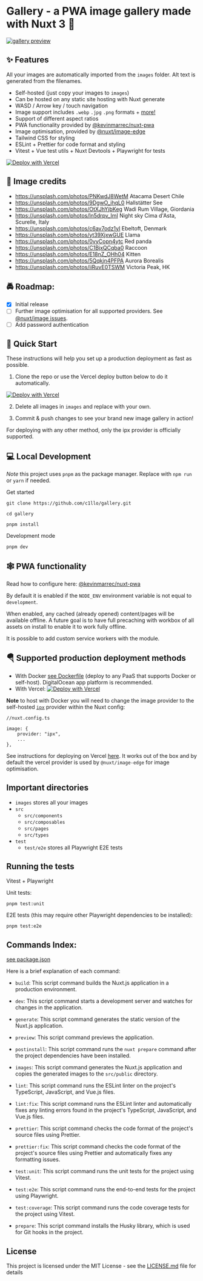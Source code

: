 # Gallery - a PWA image gallery made with Nuxt 3 :tada:

[![gallery preview](https://user-images.githubusercontent.com/47639656/234035274-bf4df3fa-da1c-4779-9531-988ad8237173.jpg)](https://gallery-nuxt.vercel.app/)

## :sparkles: Features

All your images are automatically imported from the `images` folder.
Alt text is generated from the filenames.

-   Self-hosted (just copy your images to `images`)
-   Can be hosted on any static site hosting with Nuxt generate
-   WASD / Arrow key / touch navigation
-   Image support includes `.webp` `.jpg` `.png` formats + [more!](https://v1.image.nuxtjs.org/components/nuxt-img#format)
-   Support of different aspect ratios
-   PWA functionality provided by [@kevinmarrec/nuxt-pwa](https://github.com/kevinmarrec/nuxt-pwa-module)
-   Image optimisation, provided by [@nuxt/image-edge](https://github.com/nuxt/image)
-   Tailwind CSS for styling
-   ESLint + Prettier for code format and styling
-   Vitest + Vue test utils + Nuxt Devtools + Playwright for tests

[![Deploy with Vercel](https://vercel.com/button)](https://vercel.com/new/clone?repository-url=https%3A%2F%2Fgithub.com%2Fc1llo%2Fgallery)

## :camera_flash: Image credits

-   https://unsplash.com/photos/PNKwdJ8WetM Atacama Desert Chile
-   https://unsplash.com/photos/9DgwO_ihqL0 Hallstätter See
-   https://unsplash.com/photos/OtXJhYjbKeg Wadi Rum Village, Giordania
-   https://unsplash.com/photos/ln5drpv_ImI Night sky Cima d'Asta, Scurelle, Italy
-   https://unsplash.com/photos/c6av7odz1yI Ebeltoft, Denmark
-   https://unsplash.com/photos/yt39XjxwGUE Llama
-   https://unsplash.com/photos/0vyCopn4ytc Red panda
-   https://unsplash.com/photos/C1BjxQCqba0 Raccoon
-   https://unsplash.com/photos/E18nZ_OHh04 Kitten
-   https://unsplash.com/photos/5Qqkjn4PFPA Aurora Borealis
-   https://unsplash.com/photos/iiRuvE0TSWM Victoria Peak, HK

## :oncoming_police_car: Roadmap:

-   [x] Initial release
-   [ ] Further image optimisation for all supported providers. See [@nuxt/image issues](https://github.com/nuxt/image/issues).
-   [ ] Add password authentication

## :rocket: Quick Start

These instructions will help you set up a production deployment as fast as possible.

1. Clone the repo or use the Vercel deploy button below to do it automatically.

[![Deploy with Vercel](https://vercel.com/button)](https://vercel.com/new/clone?repository-url=https%3A%2F%2Fgithub.com%2Fc1llo%2Fgallery)

2. Delete all images in `images` and replace with your own.

3. Commit & push changes to see your brand new image gallery in action!

For deploying with any other method, only the ipx provider is officially supported.

## :computer: Local Development

_Note_ this project uses `pnpm` as the package manager. Replace with `npm run` or `yarn` if needed.

Get started

```
git clone https://github.com/c1llo/gallery.git
```

```
cd gallery
```

```
pnpm install
```

Development mode

```
pnpm dev
```
## :spider_web: PWA functionality

Read how to configure here: [@kevinmarrec/nuxt-pwa](https://github.com/kevinmarrec/nuxt-pwa-module)

By default it is enabled if the `NODE_ENV` environment variable is not equal to `development`.

When enabled, any cached (already opened) content/pages will be available offline. A future goal
is to have full precaching with workbox of all assets on install to enable it to work fully offline.

It is possible to add custom service workers with the module.

## :parachute: Supported  production deployment methods

-   With Docker [see Dockerfile](Dockerfile) (deploy to any PaaS that supports Docker or self-host). DigitalOcean app platform is recommended.
-   With Vercel: [![Deploy with Vercel](https://vercel.com/button)](https://vercel.com/new/clone?repository-url=https%3A%2F%2Fgithub.com%2Fc1llo%2Fgallery)

**Note** to host with Docker you will need to change the image provider to the self-hosted [`ipx`](https://v1.image.nuxtjs.org/providers/ipx) provider within the Nuxt config:

```
//nuxt.config.ts

image: {
    provider: "ipx",
    ...
},

```

See instructions for deploying on Vercel [here](https://nitro.unjs.io/deploy/providers/vercel).
It works out of the box and by default the vercel provider is used by `@nuxt/image-edge` for image optimisation.


## Important directories

-   `images` stores all your images
-   `src`
    -   `src/components`
    -   `src/composables`
    -   `src/pages`
    -   `src/types`
-   `test`
    -   `test/e2e` stores all Playwright E2E tests

## Running the tests

Vitest + Playwright

Unit tests:

`pnpm test:unit`

E2E tests (this may require other Playwright dependencies to be installed):

`pnpm test:e2e`

## Commands Index:

[see package.json](package.json)

Here is a brief explanation of each command:

-   `build`: This script command builds the Nuxt.js application in a production environment.

-   `dev`: This script command starts a development server and watches for changes in the application.

-   `generate`: This script command generates the static version of the Nuxt.js application.

-   `preview`: This script command previews the application.

-   `postinstall`: This script command runs the `nuxt prepare` command after the project dependencies have been installed.

-   `images`: This script command generates the Nuxt.js application and copies the generated images to the `src/public` directory.

-   `lint`: This script command runs the ESLint linter on the project's TypeScript, JavaScript, and Vue.js files.

-   `lint:fix`: This script command runs the ESLint linter and automatically fixes any linting errors found in the project's TypeScript, JavaScript, and Vue.js files.

-   `prettier`: This script command checks the code format of the project's source files using Prettier.

-   `prettier:fix`: This script command checks the code format of the project's source files using Prettier and automatically fixes any formatting issues.

-   `test:unit`: This script command runs the unit tests for the project using Vitest.

-   `test:e2e`: This script command runs the end-to-end tests for the project using Playwright.

-   `test:coverage`: This script command runs the code coverage tests for the project using Vitest.

-   `prepare`: This script command installs the Husky library, which is used for Git hooks in the project.

## License

This project is licensed under the MIT License - see the [LICENSE.md](LICENSE.md) file for details
